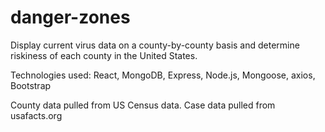 # danger-zones
Display current virus data on a county-by-county basis and determine riskiness of each county in the United States.

Technologies used: React, MongoDB, Express, Node.js, Mongoose, axios, Bootstrap

County data pulled from US Census data.  Case data pulled from usafacts.org
